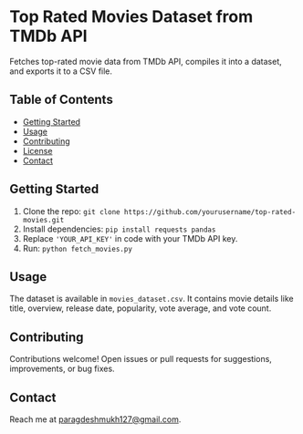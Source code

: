# Top Rated Movies Dataset from TMDb API

Fetches top-rated movie data from TMDb API, compiles it into a dataset, and exports it to a CSV file.

## Table of Contents

- [Getting Started](#getting-started)
- [Usage](#usage)
- [Contributing](#contributing)
- [License](#license)
- [Contact](#contact)

## Getting Started

1. Clone the repo: `git clone https://github.com/yourusername/top-rated-movies.git`
2. Install dependencies: `pip install requests pandas`
3. Replace `'YOUR_API_KEY'` in code with your TMDb API key.
4. Run: `python fetch_movies.py`

## Usage

The dataset is available in `movies_dataset.csv`. It contains movie details like title, overview, release date, popularity, vote average, and vote count.

## Contributing

Contributions welcome! Open issues or pull requests for suggestions, improvements, or bug fixes.

## Contact

Reach me at [paragdeshmukh127@gmail.com](mailto:paragdeshmukh127@gmail.com).


